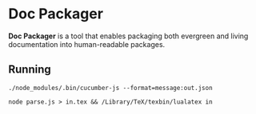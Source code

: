 # Doc Packager

**Doc Packager** is a tool that enables packaging both evergreen and living documentation into human-readable packages.

## Running

```
./node_modules/.bin/cucumber-js --format=message:out.json

node parse.js > in.tex && /Library/TeX/texbin/lualatex in
```